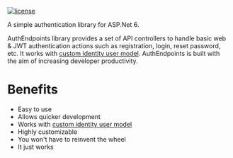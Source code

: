 [![license](https://img.shields.io/github/license/nano-devs/AuthEndpoints?color=blue&label=license&logo=Github&style=flat-square)](https://github.com/nano-devs/AuthEndpoints/blob/master/README.md)

A simple authentication library for ASP.Net 6.

AuthEndpoints library provides a set of API controllers to handle basic web & JWT authentication actions such as registration, login, reset password, etc. It works with [custom identity user model](https://docs.microsoft.com/en-us/aspnet/core/security/authentication/customize-identity-model?view=aspnetcore-6.0#custom-user-data). AuthEndpoints is built with the aim of increasing developer productivity.

# Benefits
- Easy to use
- Allows quicker development
- Works with [custom identity user model](https://docs.microsoft.com/en-us/aspnet/core/security/authentication/customize-identity-model?view=aspnetcore-6.0#custom-user-data)
- Highly customizable
- You won't have to reinvent the wheel
- It just works
